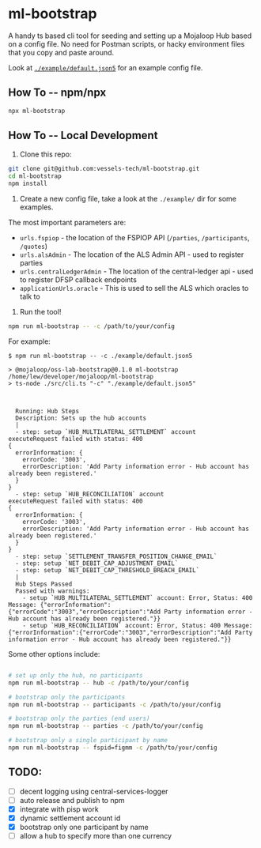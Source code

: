 # ml-bootstrap


A handy ts based cli tool for seeding and setting up a Mojaloop Hub based on a config file. No need for Postman scripts, or hacky environment files that you copy and paste around. 

Look at [`./example/default.json5`](./example/default.json5) for an example config file.


## How To -- npm/npx

```bash
npx ml-bootstrap
```

## How To -- Local Development

1. Clone this repo: 
```bash
git clone git@github.com:vessels-tech/ml-bootstrap.git
cd ml-bootstrap
npm install
```

1. Create a new config file, take a look at the `./example/` dir for some examples.

The most important parameters are:
- `urls.fspiop` - the location of the FSPIOP API (`/parties`, `/participants`, `/quotes`)
- `urls.alsAdmin` - The location of the ALS Admin API - used to register parties
- `urls.centralLedgerAdmin` - The location of the central-ledger api - used to register DFSP callback endpoints
- `applicationUrls.oracle` - This is used to sell the ALS which oracles to talk to

1. Run the tool!
```bash
npm run ml-bootstrap -- -c /path/to/your/config
```

For example:

```
$ npm run ml-bootstrap -- -c ./example/default.json5

> @mojaloop/oss-lab-bootstrap@0.1.0 ml-bootstrap /home/lew/developer/mojaloop/ml-bootstrap
> ts-node ./src/cli.ts "-c" "./example/default.json5"



  Running: Hub Steps
  Description: Sets up the hub accounts
  |
  - step: setup `HUB_MULTILATERAL_SETTLEMENT` account
executeRequest failed with status: 400
{
  errorInformation: {
    errorCode: '3003',
    errorDescription: 'Add Party information error - Hub account has already been registered.'
  }
}
  - step: setup `HUB_RECONCILIATION` account
executeRequest failed with status: 400
{
  errorInformation: {
    errorCode: '3003',
    errorDescription: 'Add Party information error - Hub account has already been registered.'
  }
}
  - step: setup `SETTLEMENT_TRANSFER_POSITION_CHANGE_EMAIL`
  - step: setup `NET_DEBIT_CAP_ADJUSTMENT_EMAIL`
  - step: setup `NET_DEBIT_CAP_THRESHOLD_BREACH_EMAIL`
  |
  Hub Steps Passed
  Passed with warnings: 
    - setup `HUB_MULTILATERAL_SETTLEMENT` account: Error, Status: 400 Message: {"errorInformation":{"errorCode":"3003","errorDescription":"Add Party information error - Hub account has already been registered."}}
    - setup `HUB_RECONCILIATION` account: Error, Status: 400 Message: {"errorInformation":{"errorCode":"3003","errorDescription":"Add Party information error - Hub account has already been registered."}}

```


Some other options include:
```bash

# set up only the hub, no participants
npm run ml-bootstrap -- hub -c /path/to/your/config

# bootstrap only the participants
npm run ml-bootstrap -- participants -c /path/to/your/config

# bootstrap only the parties (end users)
npm run ml-bootstrap -- parties -c /path/to/your/config

# bootstrap only a single participant by name
npm run ml-bootstrap -- fspid=figmm -c /path/to/your/config
```

## TODO:
- [ ] decent logging using central-services-logger
- [ ] auto release and publish to npm
- [x] integrate with pisp work
- [x] dynamic settlement account id
- [x] bootstrap only one participant by name
- [ ] allow a hub to specify more than one currency